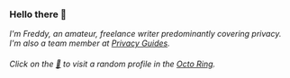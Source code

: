 ### Hello there 👋

*I'm Freddy, an amateur, freelance writer predominantly covering privacy. I'm also a team member at [Privacy Guides](https://www.privacyguides.org/).*


###### Click on the [🐙](https://octo-ring.com/p/splitbrain/random) to visit a random profile in the [Octo Ring](https://octo-ring.com/).



